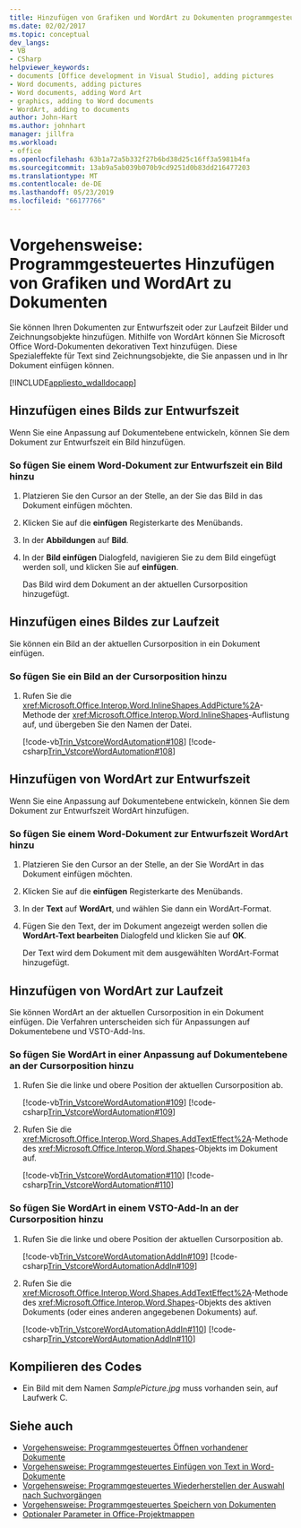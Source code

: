 ```yaml
---
title: Hinzufügen von Grafiken und WordArt zu Dokumenten programmgesteuert
ms.date: 02/02/2017
ms.topic: conceptual
dev_langs:
- VB
- CSharp
helpviewer_keywords:
- documents [Office development in Visual Studio], adding pictures
- Word documents, adding pictures
- Word documents, adding Word Art
- graphics, adding to Word documents
- WordArt, adding to documents
author: John-Hart
ms.author: johnhart
manager: jillfra
ms.workload:
- office
ms.openlocfilehash: 63b1a72a5b332f27b6bd38d25c16ff3a5981b4fa
ms.sourcegitcommit: 13ab9a5ab039b070b9cd9251d0b83dd216477203
ms.translationtype: MT
ms.contentlocale: de-DE
ms.lasthandoff: 05/23/2019
ms.locfileid: "66177766"
---
```

# <a name="how-to-programmatically-add-pictures-and-word-art-to-documents"></a>Vorgehensweise: Programmgesteuertes Hinzufügen von Grafiken und WordArt zu Dokumenten
  Sie können Ihren Dokumenten zur Entwurfszeit oder zur Laufzeit Bilder und Zeichnungsobjekte hinzufügen. Mithilfe von WordArt können Sie Microsoft Office Word-Dokumenten dekorativen Text hinzufügen. Diese Spezialeffekte für Text sind Zeichnungsobjekte, die Sie anpassen und in Ihr Dokument einfügen können.

 [!INCLUDE[appliesto_wdalldocapp](../vsto/includes/appliesto-wdalldocapp-md.md)]

## <a name="add-a-picture-at-design-time"></a>Hinzufügen eines Bilds zur Entwurfszeit
 Wenn Sie eine Anpassung auf Dokumentebene entwickeln, können Sie dem Dokument zur Entwurfszeit ein Bild hinzufügen.

### <a name="to-add-a-picture-to-a-word-document-at-design-time"></a>So fügen Sie einem Word-Dokument zur Entwurfszeit ein Bild hinzu

1. Platzieren Sie den Cursor an der Stelle, an der Sie das Bild in das Dokument einfügen möchten.

2. Klicken Sie auf die **einfügen** Registerkarte des Menübands.

3. In der **Abbildungen** auf **Bild**.

4. In der **Bild einfügen** Dialogfeld, navigieren Sie zu dem Bild eingefügt werden soll, und klicken Sie auf **einfügen**.

     Das Bild wird dem Dokument an der aktuellen Cursorposition hinzugefügt.

## <a name="add-a-picture-at-runtime"></a>Hinzufügen eines Bildes zur Laufzeit
 Sie können ein Bild an der aktuellen Cursorposition in ein Dokument einfügen.

### <a name="to-add-a-picture-at-the-cursor-location"></a>So fügen Sie ein Bild an der Cursorposition hinzu

1. Rufen Sie die <xref:Microsoft.Office.Interop.Word.InlineShapes.AddPicture%2A>-Methode der <xref:Microsoft.Office.Interop.Word.InlineShapes>-Auflistung auf, und übergeben Sie den Namen der Datei.

     [!code-vb[Trin_VstcoreWordAutomation#108](../vsto/codesnippet/VisualBasic/Trin_VstcoreWordAutomationVB/ThisDocument.vb#108)]
     [!code-csharp[Trin_VstcoreWordAutomation#108](../vsto/codesnippet/CSharp/Trin_VstcoreWordAutomationCS/ThisDocument.cs#108)]

## <a name="add-wordart-at-design-time"></a>Hinzufügen von WordArt zur Entwurfszeit
 Wenn Sie eine Anpassung auf Dokumentebene entwickeln, können Sie dem Dokument zur Entwurfszeit WordArt hinzufügen.

### <a name="to-add-wordart-to-a-word-document-at-design-time"></a>So fügen Sie einem Word-Dokument zur Entwurfszeit WordArt hinzu

1. Platzieren Sie den Cursor an der Stelle, an der Sie WordArt in das Dokument einfügen möchten.

2. Klicken Sie auf die **einfügen** Registerkarte des Menübands.

3. In der **Text** auf **WordArt**, und wählen Sie dann ein WordArt-Format.

4. Fügen Sie den Text, der im Dokument angezeigt werden sollen die **WordArt-Text bearbeiten** Dialogfeld und klicken Sie auf **OK**.

     Der Text wird dem Dokument mit dem ausgewählten WordArt-Format hinzugefügt.

## <a name="add-wordart-at-runtime"></a>Hinzufügen von WordArt zur Laufzeit
 Sie können WordArt an der aktuellen Cursorposition in ein Dokument einfügen. Die Verfahren unterscheiden sich für Anpassungen auf Dokumentebene und VSTO-Add-Ins.

### <a name="to-add-wordart-at-the-cursor-location-in-a-document-level-customization"></a>So fügen Sie WordArt in einer Anpassung auf Dokumentebene an der Cursorposition hinzu

1. Rufen Sie die linke und obere Position der aktuellen Cursorposition ab.

     [!code-vb[Trin_VstcoreWordAutomation#109](../vsto/codesnippet/VisualBasic/Trin_VstcoreWordAutomationVB/ThisDocument.vb#109)]
     [!code-csharp[Trin_VstcoreWordAutomation#109](../vsto/codesnippet/CSharp/Trin_VstcoreWordAutomationCS/ThisDocument.cs#109)]

2. Rufen Sie die <xref:Microsoft.Office.Interop.Word.Shapes.AddTextEffect%2A>-Methode des <xref:Microsoft.Office.Interop.Word.Shapes>-Objekts im Dokument auf.

     [!code-vb[Trin_VstcoreWordAutomation#110](../vsto/codesnippet/VisualBasic/Trin_VstcoreWordAutomationVB/ThisDocument.vb#110)]
     [!code-csharp[Trin_VstcoreWordAutomation#110](../vsto/codesnippet/CSharp/Trin_VstcoreWordAutomationCS/ThisDocument.cs#110)]

### <a name="to-add-wordart-at-the-cursor-location-in-a-vsto-add-in"></a>So fügen Sie WordArt in einem VSTO-Add-In an der Cursorposition hinzu

1. Rufen Sie die linke und obere Position der aktuellen Cursorposition ab.

     [!code-vb[Trin_VstcoreWordAutomationAddIn#109](../vsto/codesnippet/VisualBasic/Trin_VstcoreWordAutomationAddIn/ThisAddIn.vb#109)]
     [!code-csharp[Trin_VstcoreWordAutomationAddIn#109](../vsto/codesnippet/CSharp/Trin_VstcoreWordAutomationAddIn/ThisAddIn.cs#109)]

2. Rufen Sie die <xref:Microsoft.Office.Interop.Word.Shapes.AddTextEffect%2A>-Methode des <xref:Microsoft.Office.Interop.Word.Shapes>-Objekts des aktiven Dokuments (oder eines anderen angegebenen Dokuments) auf.

     [!code-vb[Trin_VstcoreWordAutomationAddIn#110](../vsto/codesnippet/VisualBasic/Trin_VstcoreWordAutomationAddIn/ThisAddIn.vb#110)]
     [!code-csharp[Trin_VstcoreWordAutomationAddIn#110](../vsto/codesnippet/CSharp/Trin_VstcoreWordAutomationAddIn/ThisAddIn.cs#110)]

## <a name="compile-the-code"></a>Kompilieren des Codes

- Ein Bild mit dem Namen *SamplePicture.jpg* muss vorhanden sein, auf Laufwerk C.

## <a name="see-also"></a>Siehe auch
- [Vorgehensweise: Programmgesteuertes Öffnen vorhandener Dokumente](../vsto/how-to-programmatically-open-existing-documents.md)
- [Vorgehensweise: Programmgesteuertes Einfügen von Text in Word-Dokumente](../vsto/how-to-programmatically-insert-text-into-word-documents.md)
- [Vorgehensweise: Programmgesteuertes Wiederherstellen der Auswahl nach Suchvorgängen](../vsto/how-to-programmatically-restore-selections-after-searches.md)
- [Vorgehensweise: Programmgesteuertes Speichern von Dokumenten](../vsto/how-to-programmatically-save-documents.md)
- [Optionaler Parameter in Office-Projektmappen](../vsto/optional-parameters-in-office-solutions.md)

